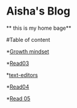 # Aisha's Blog 

** this is my home bage**
 
#Table of content 

*[Growth mindset](https://aishahsatouf.github.io/Reading-notes/growthmindset)

*[Read03](https://aishahsatouf.github.io/Reading-notes/Read03)

*[text-editors](https://aishahsatouf.github.io/Reading-notes/text-editors)

*[Read04](https://aishahsatouf.github.io/Reading-notes/Read04)

*[Read 05](https://aishahsatouf.github.io/Reading-notes/read05)

